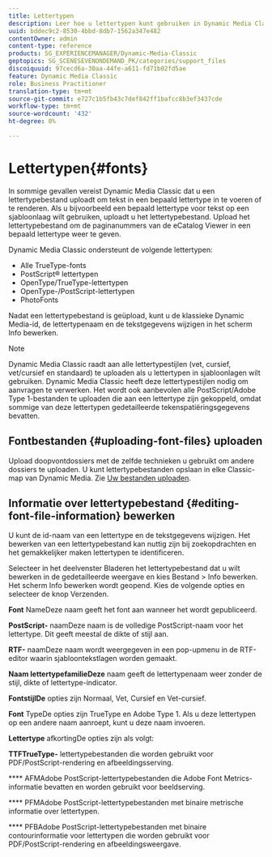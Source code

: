 ```yaml
---
title: Lettertypen
description: Leer hoe u lettertypen kunt gebruiken in Dynamic Media Classic.
uuid: bddec9c2-8530-4bbd-8db7-1562a347e482
contentOwner: admin
content-type: reference
products: SG_EXPERIENCEMANAGER/Dynamic-Media-Classic
geptopics: SG_SCENESEVENONDEMAND_PK/categories/support_files
discoiquuid: 97cecd6a-30aa-44fe-a611-fd71b02fd5ae
feature: Dynamic Media Classic
role: Business Practitioner
translation-type: tm+mt
source-git-commit: e727c1b5fb43c7def842ff1bafcc8b3ef3437cde
workflow-type: tm+mt
source-wordcount: '432'
ht-degree: 0%

---
```



# Lettertypen{#fonts}

In sommige gevallen vereist Dynamic Media Classic dat u een lettertypebestand uploadt om tekst in een bepaald lettertype in te voeren of te renderen. Als u bijvoorbeeld een bepaald lettertype voor tekst op een sjabloonlaag wilt gebruiken, uploadt u het lettertypebestand. Upload het lettertypebestand om de paginanummers van de eCatalog Viewer in een bepaald lettertype weer te geven.

Dynamic Media Classic ondersteunt de volgende lettertypen:

* Alle TrueType-fonts
* PostScript® lettertypen
* OpenType/TrueType-lettertypen
* OpenType-/PostScript-lettertypen
* PhotoFonts

Nadat een lettertypebestand is geüpload, kunt u de klassieke Dynamic Media-id, de lettertypenaam en de tekstgegevens wijzigen in het scherm Info bewerken.

>[!NOTE]
>
>Dynamic Media Classic raadt aan alle lettertypestijlen (vet, cursief, vet/cursief en standaard) te uploaden als u lettertypen in sjabloonlagen wilt gebruiken. Dynamic Media Classic heeft deze lettertypestijlen nodig om aanvragen te verwerken. Het wordt ook aanbevolen alle PostScript/Adobe Type 1-bestanden te uploaden die aan een lettertype zijn gekoppeld, omdat sommige van deze lettertypen gedetailleerde tekenspatiëringsgegevens bevatten.

## Fontbestanden {#uploading-font-files} uploaden

Upload doopvontdossiers met de zelfde technieken u gebruikt om andere dossiers te uploaden. U kunt lettertypebestanden opslaan in elke Classic-map van Dynamic Media. Zie [Uw bestanden uploaden](uploading-files.md#uploading_your_files).

## Informatie over lettertypebestand {#editing-font-file-information} bewerken

U kunt de id-naam van een lettertype en de tekstgegevens wijzigen. Het bewerken van een lettertypebestand kan nuttig zijn bij zoekopdrachten en het gemakkelijker maken lettertypen te identificeren.

Selecteer in het deelvenster Bladeren het lettertypebestand dat u wilt bewerken in de gedetailleerde weergave en kies Bestand > Info bewerken. Het scherm Info bewerken wordt geopend. Kies de volgende opties en selecteer de knop Verzenden.

**Font** NameDeze naam geeft het font aan wanneer het wordt gepubliceerd.

**PostScript-** naamDeze naam is de volledige PostScript-naam voor het lettertype. Dit geeft meestal de dikte of stijl aan.

**RTF-** naamDeze naam wordt weergegeven in een pop-upmenu in de RTF-editor waarin sjabloontekstlagen worden gemaakt.

**Naam lettertypefamilieDeze** naam geeft de lettertypenaam weer zonder de stijl, dikte of lettertype-indicator.

**FontstijlDe** opties zijn Normaal, Vet, Cursief en Vet-cursief.

**Font** TypeDe opties zijn TrueType en Adobe Type 1. Als u deze lettertypen op een andere naam aanroept, kunt u deze naam invoeren.

**Lettertype** afkortingDe opties zijn als volgt:

**TTFTrueType-** lettertypebestanden die worden gebruikt voor PDF/PostScript-rendering en afbeeldingsserving.

**** AFMAdobe PostScript-lettertypebestanden die Adobe Font Metrics-informatie bevatten en worden gebruikt voor beeldserving.

**** PFMAdobe PostScript-lettertypebestanden met binaire metrische informatie over lettertypen.

**** PFBAdobe PostScript-lettertypebestanden met binaire contourinformatie voor lettertypen die worden gebruikt voor PDF/PostScript-rendering en afbeeldingsweergave.
